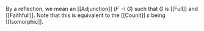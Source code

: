 By a reflection, we mean an [[Adjunction]] $(F\dashv G)$
such that $G$ is [[Full]] and [[Faithfull]].
Note that this is equivalent to the [[Counit]] $\varepsilon$ being [[Isomorphic]].
